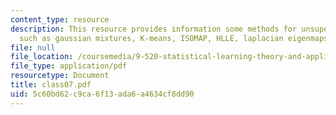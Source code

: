 ```yaml
---
content_type: resource
description: This resource provides information some methods for unsupervised learning
  such as gaussian mixtures, K-means, ISOMAP, HLLE, laplacian eigenmaps.
file: null
file_location: /coursemedia/9-520-statistical-learning-theory-and-applications-spring-2006/5c60bd62c9ca6f13ada6a4634cf8dd90_class07.pdf
file_type: application/pdf
resourcetype: Document
title: class07.pdf
uid: 5c60bd62-c9ca-6f13-ada6-a4634cf8dd90
---
```

